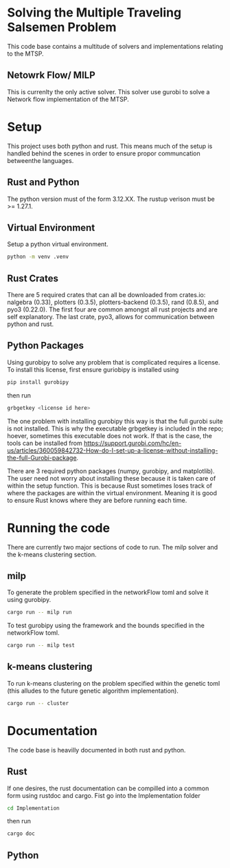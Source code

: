 # Solving the Multiple Traveling Salsemen Problem
This code base contains a multitude of solvers and implementations relating to the MTSP.

## Netowrk Flow/ MILP
This is currenlty the only active solver.
This solver use gurobi to solve a Network flow implementation of the MTSP.

# Setup
This project uses both python and rust. This means much of the setup is handled behind the scenes in order to ensure propor communcation betweenthe languages.

## Rust and Python
The python version must of the form 3.12.XX.
The rustup verison must be >= 1.27.1.

## Virtual Environment
Setup a python virtual environment.
```bash
python -m venv .venv
```

## Rust Crates
There are 5 required crates that can all be downloaded from crates.io: nalgebra (0.33), plotters (0.3.5), plotters-backend (0.3.5), rand (0.8.5), and pyo3 (0.22.0). The first four are common amongst all rust projects and are self explanatory. The last crate, pyo3, allows for communication between python and rust.

## Python Packages
Using gurobipy to solve any problem that is complicated requires a license. To install this license, first ensure guriobipy is installed using
```bash
pip install gurobipy
```
then run
```bash
grbgetkey <license id here>
```
The one problem with installing gurobipy this way is that the full gurobi suite is not installed. This is why the executable grbgetkey is included in the repo; hoever, sometimes this executable does not work. If that is the case, the tools can be installed from https://support.gurobi.com/hc/en-us/articles/360059842732-How-do-I-set-up-a-license-without-installing-the-full-Gurobi-package.

There are 3 required python packages (numpy, gurobipy, and matplotlib). The user need not worry about installing these because it is taken care of within the setup function. This is because Rust sometimes loses track of where the packages are within the virtual environment. Meaning it is good to ensure Rust knows where they are before running each time.

# Running the code
There are currently two major sections of code to run. The milp solver and the k-means clustering section.

## milp
To generate the problem specified in the networkFlow toml and solve it using gurobipy.
```bash
cargo run -- milp run
```
To test gurobipy using the framework and the bounds specified in the networkFlow toml.
```bash
cargo run -- milp test
```

## k-means clustering
To run k-means clustering on the problem specified within the genetic toml (this alludes to the future genetic algorithm implementation).
```bash
cargo run -- cluster
```
# Documentation
The code base is heavilly documented in both rust and python.

## Rust
If one desires, the rust documentation can be compilled into a common form using rustdoc and cargo. Fist go into the Implementation folder
```bash
cd Implementation
```
then run
```bash
cargo doc
```

## Python